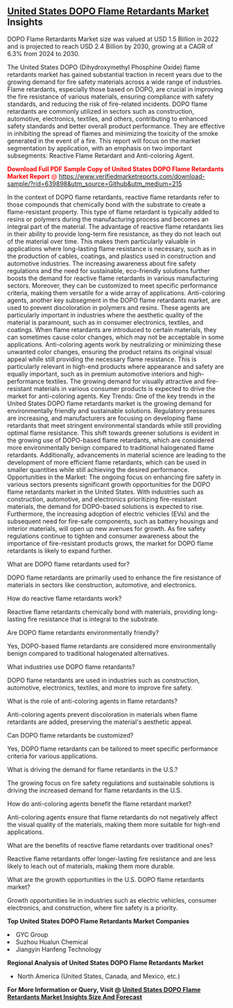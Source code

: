 <h2><a href="https://www.verifiedmarketreports.com/download-sample/?rid=639898&amp;utm_source=Github&amp;utm_medium=215" target="_blank">United States DOPO Flame Retardants Market</a> Insights</h2><p>DOPO Flame Retardants Market size was valued at USD 1.5 Billion in 2022 and is projected to reach USD 2.4 Billion by 2030, growing at a CAGR of 6.3% from 2024 to 2030.</p><p> <p>The United States DOPO (Dihydroxymethyl Phosphine Oxide) flame retardants market has gained substantial traction in recent years due to the growing demand for fire safety materials across a wide range of industries. Flame retardants, especially those based on DOPO, are crucial in improving the fire resistance of various materials, ensuring compliance with safety standards, and reducing the risk of fire-related incidents. DOPO flame retardants are commonly utilized in sectors such as construction, automotive, electronics, textiles, and others, contributing to enhanced safety standards and better overall product performance. They are effective in inhibiting the spread of flames and minimizing the toxicity of the smoke generated in the event of a fire. This report will focus on the market segmentation by application, with an emphasis on two important subsegments: Reactive Flame Retardant and Anti-coloring Agent. <p><span class=""><span style="color: #ff0000;"><strong>Download Full PDF Sample Copy of United States DOPO Flame Retardants Market Report</strong> @ </span><a href="https://www.verifiedmarketreports.com/download-sample/?rid=639898&amp;utm_source=Github&amp;utm_medium=215" target="_blank">https://www.verifiedmarketreports.com/download-sample/?rid=639898&amp;utm_source=Github&amp;utm_medium=215</a></span></p> In the context of DOPO flame retardants, reactive flame retardants refer to those compounds that chemically bond with the substrate to create a flame-resistant property. This type of flame retardant is typically added to resins or polymers during the manufacturing process and becomes an integral part of the material. The advantage of reactive flame retardants lies in their ability to provide long-term fire resistance, as they do not leach out of the material over time. This makes them particularly valuable in applications where long-lasting flame resistance is necessary, such as in the production of cables, coatings, and plastics used in construction and automotive industries. The increasing awareness about fire safety regulations and the need for sustainable, eco-friendly solutions further boosts the demand for reactive flame retardants in various manufacturing sectors. Moreover, they can be customized to meet specific performance criteria, making them versatile for a wide array of applications. Anti-coloring agents, another key subsegment in the DOPO flame retardants market, are used to prevent discoloration in polymers and resins. These agents are particularly important in industries where the aesthetic quality of the material is paramount, such as in consumer electronics, textiles, and coatings. When flame retardants are introduced to certain materials, they can sometimes cause color changes, which may not be acceptable in some applications. Anti-coloring agents work by neutralizing or minimizing these unwanted color changes, ensuring the product retains its original visual appeal while still providing the necessary flame resistance. This is particularly relevant in high-end products where appearance and safety are equally important, such as in premium automotive interiors and high-performance textiles. The growing demand for visually attractive and fire-resistant materials in various consumer products is expected to drive the market for anti-coloring agents. Key Trends: One of the key trends in the United States DOPO flame retardants market is the growing demand for environmentally friendly and sustainable solutions. Regulatory pressures are increasing, and manufacturers are focusing on developing flame retardants that meet stringent environmental standards while still providing optimal flame resistance. This shift towards greener solutions is evident in the growing use of DOPO-based flame retardants, which are considered more environmentally benign compared to traditional halogenated flame retardants. Additionally, advancements in material science are leading to the development of more efficient flame retardants, which can be used in smaller quantities while still achieving the desired performance. Opportunities in the Market: The ongoing focus on enhancing fire safety in various sectors presents significant growth opportunities for the DOPO flame retardants market in the United States. With industries such as construction, automotive, and electronics prioritizing fire-resistant materials, the demand for DOPO-based solutions is expected to rise. Furthermore, the increasing adoption of electric vehicles (EVs) and the subsequent need for fire-safe components, such as battery housings and interior materials, will open up new avenues for growth. As fire safety regulations continue to tighten and consumer awareness about the importance of fire-resistant products grows, the market for DOPO flame retardants is likely to expand further. <p>What are DOPO flame retardants used for?</p> <p>DOPO flame retardants are primarily used to enhance the fire resistance of materials in sectors like construction, automotive, and electronics.</p> <p>How do reactive flame retardants work?</p> <p>Reactive flame retardants chemically bond with materials, providing long-lasting fire resistance that is integral to the substrate.</p> <p>Are DOPO flame retardants environmentally friendly?</p> <p>Yes, DOPO-based flame retardants are considered more environmentally benign compared to traditional halogenated alternatives.</p> <p>What industries use DOPO flame retardants?</p> <p>DOPO flame retardants are used in industries such as construction, automotive, electronics, textiles, and more to improve fire safety.</p> <p>What is the role of anti-coloring agents in flame retardants?</p> <p>Anti-coloring agents prevent discoloration in materials when flame retardants are added, preserving the material's aesthetic appeal.</p> <p>Can DOPO flame retardants be customized?</p> <p>Yes, DOPO flame retardants can be tailored to meet specific performance criteria for various applications.</p> <p>What is driving the demand for flame retardants in the U.S.?</p> <p>The growing focus on fire safety regulations and sustainable solutions is driving the increased demand for flame retardants in the U.S.</p> <p>How do anti-coloring agents benefit the flame retardant market?</p> <p>Anti-coloring agents ensure that flame retardants do not negatively affect the visual quality of the materials, making them more suitable for high-end applications.</p> <p>What are the benefits of reactive flame retardants over traditional ones?</p> <p>Reactive flame retardants offer longer-lasting fire resistance and are less likely to leach out of materials, making them more durable.</p> <p>What are the growth opportunities in the U.S. DOPO flame retardants market?</p> <p>Growth opportunities lie in industries such as electric vehicles, consumer electronics, and construction, where fire safety is a priority.</p> </p><p><strong>Top United States DOPO Flame Retardants Market Companies</strong></p><div data-test-id=""><p><li>GYC Group</li><li> Suzhou Hualun Chemical</li><li> Jiangyin Hanfeng Technology</li></p><div><strong>Regional Analysis of&nbsp;United States DOPO Flame Retardants Market</strong></div><ul><li dir="ltr"><p dir="ltr">North America&nbsp;(United States, Canada, and Mexico, etc.)</p></li></ul><p><strong>For More Information or Query, Visit @&nbsp;</strong><strong><a href="https://www.verifiedmarketreports.com/product/dopo-flame-retardants-market/?utm_source=Github&amp;utm_medium=215" target="_blank">United States DOPO Flame Retardants Market Insights Size And Forecast</a></strong></p></div>

